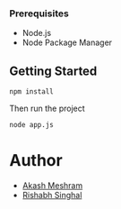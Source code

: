 ### Prerequisites <a name = "Prerequisites"></a>
* Node.js
* Node Package Manager

## Getting Started 

```
npm install
```

Then run the project
```
node app.js
```

# Author <a name = "authors"></a>
- [Akash Meshram](https://github.com/akashmeshram)
- [Rishabh Singhal](https://github.com/rishabh30) 
